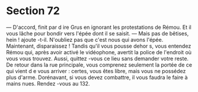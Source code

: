 # Section 72

— D'accord, finit par d ire Grus en ignorant les protestations de
Rémou.
Et il vous lâche pour bondir vers l'épée dont il se saisit.
— Mais pas de bêtises, hein ! ajoute -t-il. N'oubliez pas que c'est
nous qui avons l'épée. Maintenant, disparaissez !
Tandis qu'il vous pousse dehor s, vous entendez Rémou qui, après
avoir activé le vidéophone, avertit la police de l'endroit où vous
vous trouvez. Aussi, quittez -vous ce lieu sans demander votre
reste. De retour dans la rue principale, vous comprenez
seulement la portée de ce qui vient d e vous arriver : certes, vous
êtes libre, mais vous ne possédez plus d'arme. Dorénavant, si
vous devez combattre, il vous faudra le faire à mains nues.
Rendez -vous au 132.